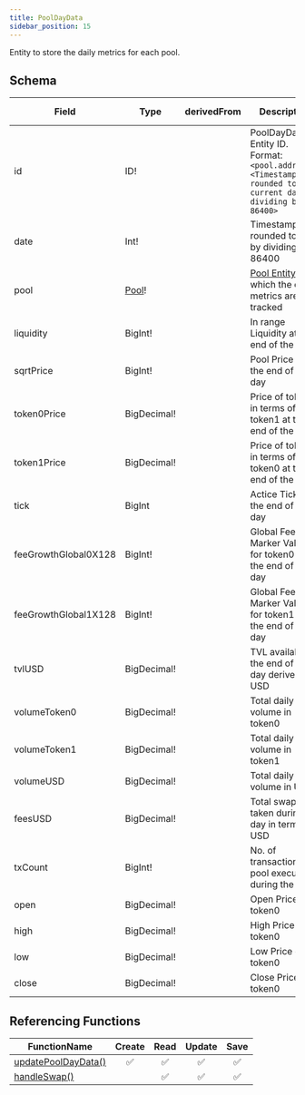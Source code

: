 ```yaml
---
title: PoolDayData
sidebar_position: 15
---
```


Entity to store the daily metrics for each pool.

## Schema
|Field|Type|derivedFrom|Description|Field Missing|
|-|-|-|-|-|
|id | ID! | | PoolDayData Entity ID. Format: `<pool.address>-<Timestamp rounded to current day by dividing by 86400>` |
|date | Int! | | Timestamp rounded to hour by dividing by 86400 |
|pool | [Pool](./pool)! | | [Pool Entity](./pool) for which the daily metrics are tracked |
|liquidity | BigInt! | | In range Liquidity at the end of the day |
|sqrtPrice | BigInt! | | Pool Price at the end of the day |
|token0Price | BigDecimal! | | Price of token0 in terms of token1 at the end of the day |
|token1Price | BigDecimal! | | Price of token1 in terms of token0 at the end of the day |
|tick | BigInt | | Actice Tick at the end of the day |
|feeGrowthGlobal0X128 | BigInt! | | Global Fee Marker Value for token0 at the end of the day | arbitrum-one |
|feeGrowthGlobal1X128 | BigInt! | | Global Fee Marker Value for token1 at the end of the day | arbitrum-one |
|tvlUSD | BigDecimal! | | TVL available at the end of the day derived in USD |
|volumeToken0 | BigDecimal! | | Total daily volume in token0 |
|volumeToken1 | BigDecimal! | | Total daily volume in token1 |
|volumeUSD | BigDecimal! | | Total daily volume in USD |
|feesUSD | BigDecimal! | | Total swap fee taken during the day in terms of USD |
|txCount | BigInt! | | No. of transactions in pool executed during the day |
|open | BigDecimal! | | Open Price of token0 |
|high | BigDecimal! | | High Price of token0 |
|low | BigDecimal! | | Low Price of token0 |
|close | BigDecimal! | | Close Price of token0 |

## Referencing Functions

|FunctionName|Create|Read|Update|Save|
|-|-|-|-|-|
|[updatePoolDayData()](../functions-n-handlers/utils/intervalUpdates.ts#updatepooldaydata)|<center>:white_check_mark:</center>|<center>:white_check_mark:</center>|<center>:white_check_mark:</center>|<center>:white_check_mark:</center>|
|[handleSwap()](../functions-n-handlers/mappings/core.ts#handleswap)||<center>:white_check_mark:</center>|<center>:white_check_mark:</center>|<center>:white_check_mark:</center>|